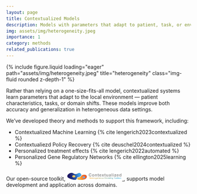 ```yaml
---
layout: page
title: Contextualized Models
description: Models with parameters that adapt to patient, task, or environmental context to support personalized inference.
img: assets/img/heterogeneity.jpeg
importance: 1
category: methods
related_publications: true
---
```


<div class="row">
    <div class="col-sm mt-3 mt-md-0">
        {% include figure.liquid loading="eager" path="assets/img/heterogeneity.jpeg" title="heterogeneity" class="img-fluid rounded z-depth-1" %}
    </div>
</div>

<p>
Rather than relying on a one-size-fits-all model, contextualized systems learn parameters that adapt to the local environment — patient characteristics, tasks, or domain shifts. These models improve both accuracy and generalization in heterogeneous data settings.
</p>

<p>
We’ve developed theory and methods to support this framework, including:
<ul>
    <li>Contextualized Machine Learning {% cite lengerich2023contextualized %}</li>
    <li>Contextualiezd Policy Recovery {% cite deuschel2024contextualized %}</li>
    <li>Personalized treatment effects {% cite lengerich2022automated %}</li>
    <li>Personalized Gene Regulatory Networks {% cite ellington2025learning %}</li>
</ul>
Our open-source toolkit, <a href="https://contextualized.ml">
      <img src="/assets/img/contextualized_logo.png" alt="ContextualizedML" width="30%"/>
    </a>, supports model development and application across domains.
</p>

<br/><br/>
